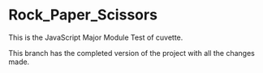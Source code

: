 # Rock_Paper_Scissors
This is the JavaScript Major Module Test of cuvette.

This branch has the completed version of the project with all the changes made. 

